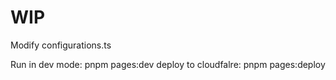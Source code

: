 # WIP

Modify configurations.ts

Run in dev mode: pnpm pages:dev
deploy to cloudfalre: pnpm pages:deploy